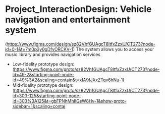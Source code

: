 # Project_InteractionDesign: Vehicle navigation and entertainment system 
(https://www.figma.com/design/sz82VhfGUAgcT8ItfxZzxU/CT273?node-id=0-1&t=7m0p3y0gDfvORCKV-1)
The system allows you to access your music library and provides navigation services.
- Low-fidelity prototype design﻿:(https://www.figma.com/proto/sz82VhfGUAgcT8ItfxZzxU/CT273?node-id=49-2&starting-point-node-id=49%3A2&scaling=contain&t=xIA9fJXxZTqv6hNu-1)
- Mid-fidelity prototype design:(https://www.figma.com/proto/sz82VhfGUAgcT8ItfxZzxU/CT273?node-id=303-125&starting-point-node-id=303%3A125&t=gbFPNhMhIIGsW8Hv-1&show-proto-sidebar=1&scaling=contai
